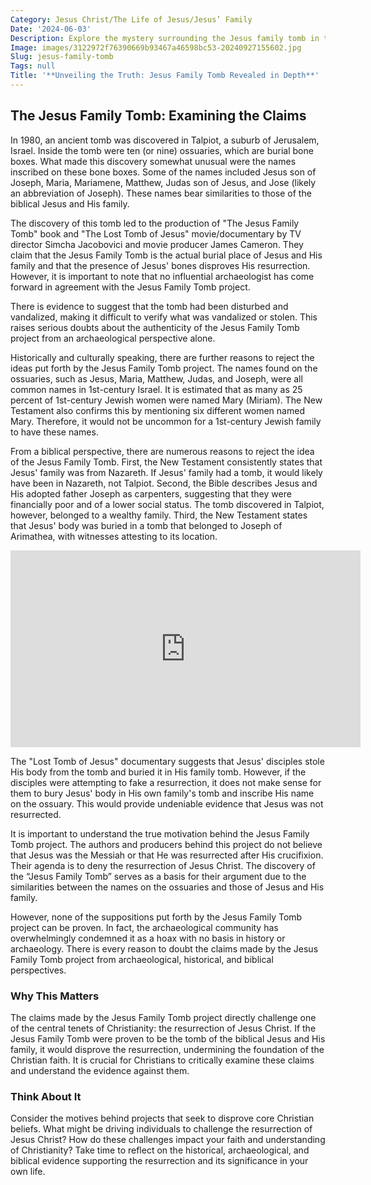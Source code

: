 ```yaml
---
Category: Jesus Christ/The Life of Jesus/Jesus’ Family
Date: '2024-06-03'
Description: Explore the mystery surrounding the Jesus family tomb in this intriguing article, delving into historical significance and modern debates.
Image: images/3122972f76390669b93467a46598bc53-20240927155602.jpg
Slug: jesus-family-tomb
Tags: null
Title: '**Unveiling the Truth: Jesus Family Tomb Revealed in Depth**'
---
```


## The Jesus Family Tomb: Examining the Claims

In 1980, an ancient tomb was discovered in Talpiot, a suburb of Jerusalem, Israel. Inside the tomb were ten (or nine) ossuaries, which are burial bone boxes. What made this discovery somewhat unusual were the names inscribed on these bone boxes. Some of the names included Jesus son of Joseph, Maria, Mariamene, Matthew, Judas son of Jesus, and Jose (likely an abbreviation of Joseph). These names bear similarities to those of the biblical Jesus and His family.

The discovery of this tomb led to the production of "The Jesus Family Tomb" book and "The Lost Tomb of Jesus" movie/documentary by TV director Simcha Jacobovici and movie producer James Cameron. They claim that the Jesus Family Tomb is the actual burial place of Jesus and His family and that the presence of Jesus' bones disproves His resurrection. However, it is important to note that no influential archaeologist has come forward in agreement with the Jesus Family Tomb project.

There is evidence to suggest that the tomb had been disturbed and vandalized, making it difficult to verify what was vandalized or stolen. This raises serious doubts about the authenticity of the Jesus Family Tomb project from an archaeological perspective alone.

Historically and culturally speaking, there are further reasons to reject the ideas put forth by the Jesus Family Tomb project. The names found on the ossuaries, such as Jesus, Maria, Matthew, Judas, and Joseph, were all common names in 1st-century Israel. It is estimated that as many as 25 percent of 1st-century Jewish women were named Mary (Miriam). The New Testament also confirms this by mentioning six different women named Mary. Therefore, it would not be uncommon for a 1st-century Jewish family to have these names.

From a biblical perspective, there are numerous reasons to reject the idea of the Jesus Family Tomb. First, the New Testament consistently states that Jesus' family was from Nazareth. If Jesus' family had a tomb, it would likely have been in Nazareth, not Talpiot. Second, the Bible describes Jesus and His adopted father Joseph as carpenters, suggesting that they were financially poor and of a lower social status. The tomb discovered in Talpiot, however, belonged to a wealthy family. Third, the New Testament states that Jesus' body was buried in a tomb that belonged to Joseph of Arimathea, with witnesses attesting to its location.


<iframe width="560" height="315" src="https://www.youtube.com/embed/NW3mEiq0av4" frameborder="0" allow="autoplay; encrypted-media" allowfullscreen></iframe>


The "Lost Tomb of Jesus" documentary suggests that Jesus' disciples stole His body from the tomb and buried it in His family tomb. However, if the disciples were attempting to fake a resurrection, it does not make sense for them to bury Jesus' body in His own family's tomb and inscribe His name on the ossuary. This would provide undeniable evidence that Jesus was not resurrected.

It is important to understand the true motivation behind the Jesus Family Tomb project. The authors and producers behind this project do not believe that Jesus was the Messiah or that He was resurrected after His crucifixion. Their agenda is to deny the resurrection of Jesus Christ. The discovery of the “Jesus Family Tomb” serves as a basis for their argument due to the similarities between the names on the ossuaries and those of Jesus and His family.

However, none of the suppositions put forth by the Jesus Family Tomb project can be proven. In fact, the archaeological community has overwhelmingly condemned it as a hoax with no basis in history or archaeology. There is every reason to doubt the claims made by the Jesus Family Tomb project from archaeological, historical, and biblical perspectives.

### Why This Matters

The claims made by the Jesus Family Tomb project directly challenge one of the central tenets of Christianity: the resurrection of Jesus Christ. If the Jesus Family Tomb were proven to be the tomb of the biblical Jesus and His family, it would disprove the resurrection, undermining the foundation of the Christian faith. It is crucial for Christians to critically examine these claims and understand the evidence against them.

### Think About It

Consider the motives behind projects that seek to disprove core Christian beliefs. What might be driving individuals to challenge the resurrection of Jesus Christ? How do these challenges impact your faith and understanding of Christianity? Take time to reflect on the historical, archaeological, and biblical evidence supporting the resurrection and its significance in your own life.